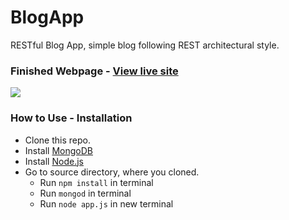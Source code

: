 # BlogApp
RESTful Blog App, simple blog following REST architectural style.

### Finished Webpage - [View live site](https://blogapp-amarjitsingh.herokuapp.com/)
![](finalPage.gif)

### How to Use - Installation
* Clone this repo.
* Install [MongoDB](https://www.mongodb.com)
* Install [Node.js](https://nodejs.org/en/)
* Go to source directory, where you cloned.
   * Run ```npm install``` in terminal
   * Run ```mongod``` in terminal
   * Run ```node app.js``` in new terminal
